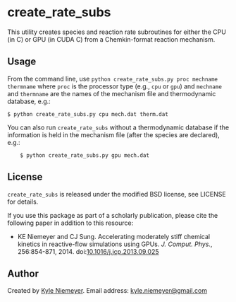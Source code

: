 create\_rate\_subs
=======

This utility creates species and reaction rate subroutines for either the CPU (in C) or GPU (in CUDA C) from a Chemkin-format reaction mechanism.

Usage
-------

From the command line, use `python create_rate_subs.py proc mechname thermname` where `proc` is the processor type (e.g., `cpu` or `gpu`) and `mechname` and `thermname` are the names of the mechanism file and thermodynamic database, e.g.:

    $ python create_rate_subs.py cpu mech.dat therm.dat

You can also run `create_rate_subs` without a thermodynamic database if the information is held in the mechanism file (after the species are declared), e.g.:

        $ python create_rate_subs.py gpu mech.dat

License
-------

`create_rate_subs` is released under the modified BSD license, see LICENSE for details.

If you use this package as part of a scholarly publication, please cite the following paper in addition to this resource:

 * KE Niemeyer and CJ Sung. Accelerating moderately stiff chemical kinetics in reactive-flow simulations using GPUs. *J. Comput. Phys.*, 256:854-871, 2014. doi:[10.1016/j.jcp.2013.09.025](http://dx.doi.org/10.1016/j.jcp.2013.09.025) 

Author
------

Created by [Kyle Niemeyer](http://kyleniemeyer.com). Email address: [kyle.niemeyer@gmail.com](mailto:kyle.niemeyer@gmail.com)
